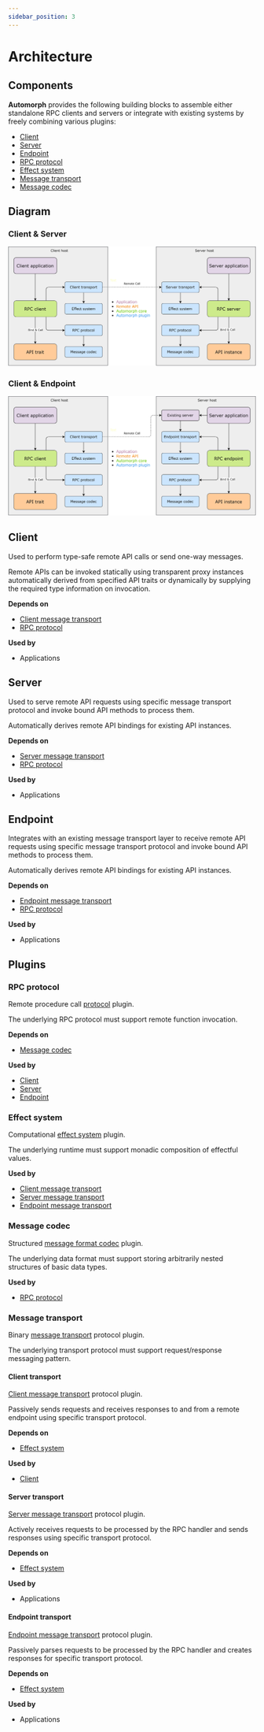 ```yaml
---
sidebar_position: 3
---
```


# Architecture

## Components

**Automorph** provides the following building blocks to assemble either standalone RPC clients and servers or integrate with existing systems by freely combining various plugins:

* [Client](/api/automorph/RpcClient.html)
* [Server](/api/automorph/RpcServer.html)
* [Endpoint](/api/automorph/RpcEndpoint.html)
* [RPC protocol](/api/automorph/spi/RpcProtocol.html)
* [Effect system](/api/automorph/spi/EffectSystem.html)
* [Message transport](/api/automorph/spi/MessageTransport.html)
* [Message codec](/api/automorph/spi/MessageCodec.html)


## Diagram

### Client & Server

![architecture](images/architecture-server.jpg)

### Client & Endpoint

![architecture](images/architecture-endpoint.jpg)


## Client

Used to perform type-safe remote API calls or send one-way messages.

Remote APIs can be invoked statically using transparent proxy instances automatically derived from specified API
 traits or dynamically by supplying the required type information on invocation.

**Depends on**

* [Client message transport](/api/automorph/spi/ClientMessageTransport.html)
* [RPC protocol](/api/automorph/spi/RpcProtocol.html)

**Used by**

* Applications


## Server

Used to serve remote API requests using specific message transport protocol and invoke bound API
methods to process them.

Automatically derives remote API bindings for existing API instances.

**Depends on**

* [Server message transport](/api/automorph/spi/ServerMessageTransport.html)
* [RPC protocol](/api/automorph/spi/RpcProtocol.html)

**Used by**

* Applications


## Endpoint

Integrates with an existing message transport layer to receive remote API requests using
specific message transport protocol and invoke bound API methods to process them.

Automatically derives remote API bindings for existing API instances.

**Depends on**

* [Endpoint message transport](/api/automorph/spi/EndpointMessageTransport.html)
* [RPC protocol](/api/automorph/spi/RpcProtocol.html)

**Used by**

* Applications


## Plugins

### RPC protocol

Remote procedure call [protocol](/api/automorph/spi/RpcProtocol.html) plugin.

The underlying RPC protocol must support remote function invocation.

**Depends on**

* [Message codec](/api/automorph/spi/MessageCodec.html)

**Used by**

* [Client](/api/automorph/RpcClient.html)
* [Server](/api/automorph/RpcServer.html)
* [Endpoint](/api/automorph/RpcEndpoint.html)

### Effect system

Computational [effect system](/api/automorph/spi/EffectSystem.html) plugin.

The underlying runtime must support monadic composition of effectful values.

**Used by**

* [Client message transport](/api/automorph/spi/ClientMessageTransport.html)
* [Server message transport](/api/automorph/spi/ServerMessageTransport.html)
* [Endpoint message transport](/api/automorph/spi/EndpointMessageTransport.html)

### Message codec

Structured [message format codec](/api/automorph/spi/MessageCodec.html) plugin.

The underlying data format must support storing arbitrarily nested structures of basic data types.

**Used by**

* [RPC protocol](/api/automorph/spi/RpcProtocol.html)

### Message transport

Binary [message transport](/api/automorph/spi/MessageTransport.html) protocol plugin.

The underlying transport protocol must support request/response messaging pattern.

#### Client transport

[Client message transport](/api/automorph/spi/transport/ClientMessageTransport.html) protocol plugin.

Passively sends requests and receives responses to and from a remote endpoint using specific transport protocol.

**Depends on**

* [Effect system](/api/automorph/spi/EffectSystem.html)

**Used by**

* [Client](/api/automorph/RpcClientMessageTransport.html)

#### Server transport

[Server message transport](/api/automorph/spi/transport/ServerMessageTransport.html) protocol plugin.

Actively receives requests to be processed by the RPC handler and sends responses using specific transport protocol.

**Depends on**

* [Effect system](/api/automorph/spi/EffectSystem.html)

**Used by**

* Applications

#### Endpoint transport

[Endpoint message transport](/api/automorph/spi/transport/EndpointMessageTransport.html) protocol plugin.

Passively parses requests to be processed by the RPC handler and creates responses for specific transport protocol.

**Depends on**

* [Effect system](/api/automorph/spi/EffectSystem.html)

**Used by**

* Applications

